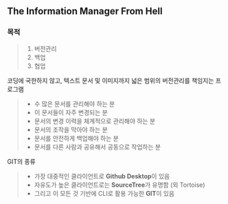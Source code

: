 ## The Information Manager From Hell

### 목적

> 1. 버전관리
> 2. 백업
> 3. 협업

코딩에 국한하지 않고, 텍스트 문서 및 이미지까지 넓은 범위의 버전관리를 책임지는 프로그램

> - 수 많은 문서를 관리해야 하는 분
> - 이 문서들이 자주 변경되는 분
> - 문서의 변경 이력을 체계적으로 관리해야 하는 분
> - 문서의 조작을 막아야 하는 분
> - 문서를 안전하게 백업해야 하는 분 
> - 문서를 다른 사람과 공유해서 공동으로 작업하는 분

GIT의 종류

> - 가장 대중적인 클라이언트로 **Github Desktop**이 있음
> - 자유도가 높은 클라이언트로는 **SourceTree**가 유명함 (외 Tortoise)
> - 그리고 이 모든 것 기반에 CLI로 활용 가능한 **GIT**이 있음